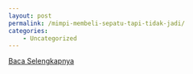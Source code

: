 ```yaml
---
layout: post
permalink: /mimpi-membeli-sepatu-tapi-tidak-jadi/
categories:
    - Uncategorized
---
```


[Baca Selengkapnya](/09)